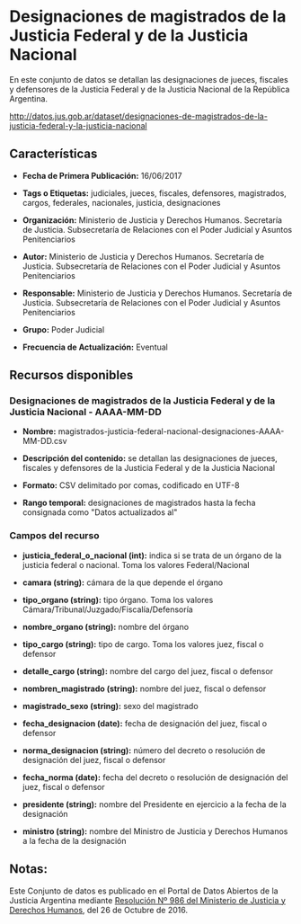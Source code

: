 Designaciones de magistrados de la Justicia Federal y de la Justicia Nacional
=============================================================================

En este conjunto de datos se detallan las designaciones de jueces, fiscales y defensores de la Justicia Federal y de la Justicia Nacional de la República Argentina.

http://datos.jus.gob.ar/dataset/designaciones-de-magistrados-de-la-justicia-federal-y-la-justicia-nacional

Características
---------------

-   **Fecha de Primera Publicación:** 16/06/2017

-   **Tags o Etiquetas:** judiciales, jueces, fiscales, defensores, magistrados, cargos, federales, nacionales, justicia, designaciones

-   **Organización:** Ministerio de Justicia y Derechos Humanos. Secretaría de Justicia. Subsecretaría de Relaciones con el Poder Judicial y Asuntos Penitenciarios

-   **Autor:** Ministerio de Justicia y Derechos Humanos. Secretaría de Justicia. Subsecretaría de Relaciones con el Poder Judicial y Asuntos Penitenciarios

-   **Responsable:** Ministerio de Justicia y Derechos Humanos. Secretaría de Justicia. Subsecretaría de Relaciones con el Poder Judicial y Asuntos Penitenciarios

-   **Grupo:** Poder Judicial

-   **Frecuencia de Actualización:** Eventual

Recursos disponibles
--------------------

### Designaciones de magistrados de la Justicia Federal y de la Justicia Nacional - AAAA-MM-DD

-   **Nombre:** magistrados-justicia-federal-nacional-designaciones-AAAA-MM-DD.csv

-   **Descripción del contenido:** se detallan las designaciones de jueces, fiscales y defensores de la Justicia Federal y de la Justicia Nacional

-   **Formato:** CSV delimitado por comas, codificado en UTF-8

-   **Rango temporal:** designaciones de magistrados hasta la fecha consignada como "Datos actualizados al"

### Campos del recurso

-   **justicia_federal_o_nacional (int):** indica si se trata de un órgano de la justicia federal o nacional. Toma los valores Federal/Nacional

-   **camara (string):** cámara de la que depende el órgano

-   **tipo_organo (string):** tipo órgano. Toma los valores Cámara/Tribunal/Juzgado/Fiscalía/Defensoría

-   **nombre_organo (string):** nombre del órgano

-   **tipo_cargo (string):** tipo de cargo. Toma los valores juez, fiscal o defensor

-   **detalle_cargo (string):** nombre del cargo del juez, fiscal o defensor

-   **nombren_magistrado (string):** nombre del juez, fiscal o defensor

-   **magistrado_sexo (string):** sexo del magistrado

-   **fecha_designacion (date):** fecha de designación del juez, fiscal o defensor

-   **norma_designacion (string):** número del decreto o resolución de designación del juez, fiscal o defensor

-   **fecha_norma (date):** fecha del decreto o resolución de designación del juez, fiscal o defensor

-   **presidente (string):** nombre del Presidente en ejercicio a la fecha de la designación

-   **ministro (string):** nombre del Ministro de Justicia y Derechos Humanos a la fecha de la designación

Notas:
------
Este Conjunto de datos es publicado en el Portal de Datos Abiertos de la Justicia Argentina mediante [Resolución Nº 986 del Ministerio de Justicia y Derechos Humanos](http://datos.jus.gob.ar/resoluciones/RESOL-2016-986-E-APN-MJ.pdf), del 26 de Octubre de 2016.
